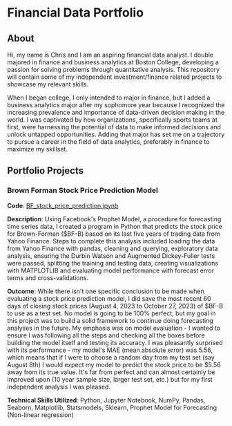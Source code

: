 # Financial Data Portfolio

## About
Hi, my name is Chris and I am an aspiring financial data analyst. I double majored in finance and business analytics at Boston College, developing a passion for solving problems through quantitative analysis. This repository will contain some of my independent investment/finance related projects to showcase my relevant skills.

When I began college, I only intended to major in finance, but I added a business analytics major after my sophomore year because I recognized the increasing prevalence and importance of data-driven decision making in the world. I was captivated by how organizations, specifically sports teams at first, were harnessing the potential of data to make informed decisions and unlock untapped opportunities. Adding that major has set me on a trajectory to pursue a career in the field of data analytics, preferably in finance to maximize my skillset.

## Portfolio Projects

### Brown Forman Stock Price Prediction Model
**Code**: [BF_stock_price_prediction.ipynb](https://github.com/csnow27/Financial-Data-Portfolio/blob/main/BF_stock_price_prediction.ipynb)

**Description**: Using Facebook's Prophet Model, a procedure for forecasting time series data, I created a program in Python that predicts the stock price for Brown-Forman ($BF-B) based on its last five years of trading data from Yahoo Finance. Steps to complete this analysis included loading the data from Yahoo Finance with pandas, cleaning and querying, exploratory data analysis, ensuring the Durbin Watson and Augmented Dickey-Fuller tests were passed, splitting the training and testing data, creating visualizations with MATPLOTLIB and evaluating model performance with forecast error terms and cross-validations. 

**Outcome**: While there isn't one specific conclusion to be made when evaluating a stock price prediction model, I did save the most recent 60 days of closing stock prices (August 4, 2023 to October 27, 2023) of $BF-B to use as a test set. No model is going to be 100% perfect, but my goal in this project was to build a solid framework to continue doing forecasting analyses in the future. My emphasis was on model evaluation - I wanted to ensure I was following all the steps and checking all the boxes before building the model itself and testing its accuracy. I was pleasantly surprised with its performance - my model's MAE (mean absolute error) was 5.56, which means that if I were to choose a random day from my test set (say August 8th) I would expect my model to predict the stock price to be $5.56 away from its true value. It's far from perfect and can almost certainly be improved upon (10 year sample size, larger test set, etc.) but for my first independent analysis I was pleased.

**Technical Skills Utilized**: Python, Jupyter Notebook, NumPy, Pandas, Seaborn, Matplotlib, Statsmodels, Sklearn, Prophet Model for Forecasting (Non-linear regression)
